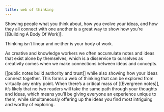 ```yaml
---
title: web of thinking
---
```

Showing people what you think about, how you evolve your ideas, and how they all connect with one another is a great way to show how you’re [[Building A Body Of Work]].

Thinking isn’t linear and neither is your body of work.

As creative and knowledge workers we often accumulate notes and ideas that exist alone by themselves, which is a disservice to ourselves as creativity comes when we make connections between ideas and concepts.

[[public notes build authority and trust]] while also showing how your ideas connect together. This forms a web of thinking that can be explored from virtually any entry point. When there’s a critical mass of [[Evergreen notes]], it’s likely that no two readers will take the same path through your thoughts and ideas, which means you’ll be giving everyone an experience unique to them, while simultaneously offering up the ideas you find most intriguing and worthy of exploring.
